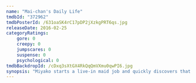 ```yaml
---
name: "Mai-chan's Daily Life"
tmdbId: "372962"
tmdbPosterId: /631oaSK4rC17pDP2jXzkgPRT6qs.jpg
releaseDate: 2016-02-25
categoryRatings:
    gore: 0
    creepy: 0
    jumpscares: 0
    suspense: 0
    psychological: 0
tmdbBackdropId: /cDxq3sXtGX4RkQqQmVXmu0qwPI6.jpg
synopsis: "Miyako starts a live-in maid job and quickly discovers that housecleaning is the least of her duties, as her employers use the maids in their twisted fantasies. Her co-worker Mai-chan, who can miraculously recover from any injury, becomes the focus of horrific, indulgent violence that Miyako is soon drawn into."
---
```

